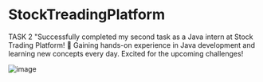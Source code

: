 # StockTreadingPlatform
TASK 2   "Successfully completed my second task as a Java intern at Stock Trading Platform! 🚀 Gaining hands-on experience in Java development and learning new concepts every day. Excited for the upcoming challenges!

![image](https://github.com/user-attachments/assets/090eebb1-9e9c-4992-ada8-45cd2cc6e121)

